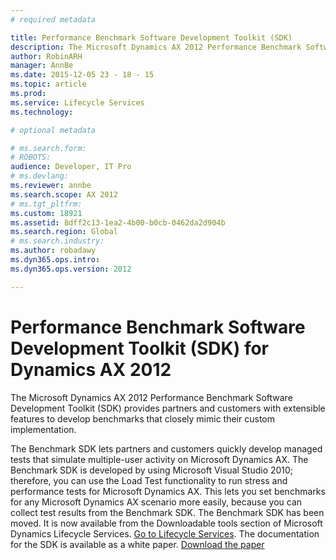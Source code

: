 ```yaml
---
# required metadata

title: Performance Benchmark Software Development Toolkit (SDK) 
description: The Microsoft Dynamics AX 2012 Performance Benchmark Software Development Toolkit (SDK) provides partners and customers with extensible features to develop benchmarks that closely mimic their custom implementation.
author: RobinARH
manager: AnnBe
ms.date: 2015-12-05 23 - 18 - 15
ms.topic: article
ms.prod: 
ms.service: Lifecycle Services
ms.technology: 

# optional metadata

# ms.search.form: 
# ROBOTS: 
audience: Developer, IT Pro
# ms.devlang: 
ms.reviewer: annbe
ms.search.scope: AX 2012
# ms.tgt_pltfrm: 
ms.custom: 18921
ms.assetid: 8dff2c13-1ea2-4b00-b0cb-0462da2d904b
ms.search.region: Global
# ms.search.industry: 
ms.author: robadawy
ms.dyn365.ops.intro: 
ms.dyn365.ops.version: 2012

---
```


# Performance Benchmark Software Development Toolkit (SDK) for Dynamics AX 2012

The Microsoft Dynamics AX 2012 Performance Benchmark Software Development Toolkit (SDK) provides partners and customers with extensible features to develop benchmarks that closely mimic their custom implementation.

The Benchmark SDK lets partners and customers quickly develop managed tests that simulate multiple-user activity on Microsoft Dynamics AX. The Benchmark SDK is developed by using Microsoft Visual Studio 2010; therefore, you can use the Load Test functionality to run stress and performance tests for Microsoft Dynamics AX. This lets you set benchmarks for any Microsoft Dynamics AX scenario more easily, because you can collect test results from the Benchmark SDK. The Benchmark SDK has been moved. It is now available from the Downloadable tools section of Microsoft Dynamics Lifecycle Services. [Go to Lifecycle Services](https://lcs.dynamics.com). The documentation for the SDK is available as a white paper. [Download the paper](http://go.microsoft.com/fwlink/?LinkId=306262)

